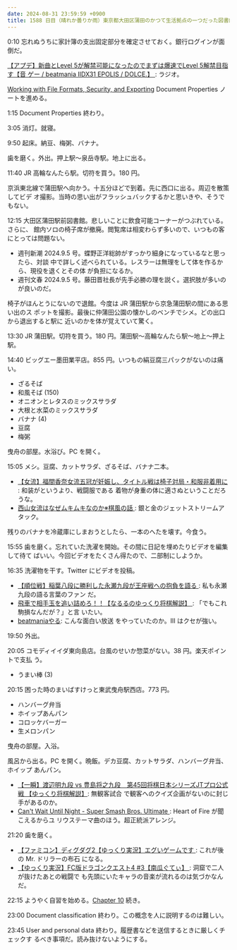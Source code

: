 ```yaml
---
date: 2024-08-31 23:59:59 +0900
title: 1588 日目（晴れか曇りか雨）東京都大田区蒲田のかつて生活拠点の一つだった図書館
---
```


0:10 忘れぬうちに家計簿の支出固定部分を確定させておく。銀行ログインが面倒だ。

[【アプデ】新曲とLevel 5が解禁可能になったのでまずは爆速でLevel 5解禁目指す【音
ゲー / beatmania IIDX31 EPOLIS / DOLCE.】
](https://www.youtube.com/watch?v=G_20s2KCoO4): ラジオ。

[Working with File Formats, Security, and Exporting][262] Document Properties
ノートを進める。 

1:15 Document Properties 終わり。

3:05 消灯。就寝。

9:50 起床。納豆、梅粥、バナナ。

歯を磨く。外出。押上駅～泉岳寺駅。地上に出る。

11:40 JR 高輪なんたら駅。切符を買う。180 円。

京浜東北線で蒲田駅へ向かう。十五分ほどで到着。先に西口に出る。周辺を散策してビデ
オ撮影。当時の思い出がフラッシュバックするかと思いきや、そうでもない。

<blockquote class="twitter-tweet"
  data-conversation="none"
  data-media-max-width="480" data-theme="dark" data-align="center">
<a href="https://twitter.com/showa_yojyo/status/1829785903809896630"></a>
</blockquote>

12:15 大田区蒲田駅前図書館。悲しいことに飲食可能コーナーがつぶれている。さらに、
館内ソロの椅子席が撤廃。閲覧席は相変わらず多いので、いつもの客にとっては問題ない。

* 週刊新潮 2024.9.5 号。蝶野正洋総帥がすっかり細身になっているなと思ったら、対談
  中で詳しく述べられている。レスラーは無理をして体を作るから、現役を退くとその体
  が負担になるか。
* 週刊文春 2024.9.5 号。藤田晋社長が先手必勝の理を説く。選択肢が多いのが良いのだ。

椅子がほんとうにないので退館。今度は JR 蒲田駅から京急蒲田駅の間にある思い出のス
ポットを撮影。最後に仲蒲田公園の懐かしのベンチでシメ。どの出口から退出すると駅に
近いのかを体が覚えていて驚く。

<blockquote class="twitter-tweet"
  data-conversation="none"
  data-media-max-width="480" data-theme="dark" data-align="center">
<a href="https://twitter.com/showa_yojyo/status/1829786540949848481"></a>
</blockquote>

13:30 JR 蒲田駅。切符を買う。180 円。蒲田駅～高輪なんたら駅～地上～押上駅。

14:40 ビッグエー墨田業平店。855 円。いつもの絹豆腐三パックがないのは痛い。

* ざるそば
* 和風そば (150)
* オニオンとレタスのミックスサラダ
* 大根と水菜のミックスサラダ
* バナナ (4)
* 豆腐
* 梅粥

曳舟の部屋。水浴び。PC を開く。

15:05 メシ。豆腐、カットサラダ、ざるそば、バナナ二本。

* [【女流】福間香奈女流五冠が妊娠し、タイトル戦は椅子対局・和服非着用に
  ](https://www.youtube.com/watch?v=t0OXuA2pL5o): 和装がというより、戦闘服である
  着物が身重の体に適さぬということだろうな。
* [西山女流はなぜムキムキなのか※棋風の話
  ](https://www.youtube.com/watch?v=lEYCI0r_yjw): 銀と金のジェットストリームア
  タック。

残りのバナナを冷蔵庫にしまおうとしたら、一本のへたを壊す。今食う。

15:55 歯を磨く。忘れていた洗濯を開始。その間に日記を埋めたりビデオを編集して待て
ばいい。今回ビデオをたくさん得たので、二部制にしようか。

16:35 洗濯物を干す。Twitter にビデオを投稿。

* [【順位戦】稲葉八段に勝利した永瀬九段が王座戦への抱負を語る
  ](https://www.youtube.com/watch?v=fisk4MHwot0): 私も永瀬九段の語る言葉のファン
  だ。
* [飛車で相手玉を追い詰めろ！！【なるるのゆっくり将棋解説】
  ](https://www.youtube.com/watch?v=R0scJDKvhps): 「でもこれ駒損なんだが？」と言
  いたい。
* [beatmaniaやる](https://www.youtube.com/watch?v=NMQCMgurJU0): こんな面白い放送
  をやっていたのか。III はクセが強い。

19:50 外出。

20:05 コモディイイダ東向島店。台風のせいか惣菜がない。38 円。楽天ポイントで支払
う。

* うまい棒 (3)

20:15 困った時のまいばすけっと東武曳舟駅西店。773 円。

* ハンバーグ弁当
* ホイップあんパン
* コロッケバーガー
* 生メロンパン

曳舟の部屋。入浴。

風呂から出る。PC を開く。晩飯。デカ豆腐、カットサラダ、ハンバーグ弁当、ホイップ
あんパン。

* [【一瞬】渡辺明九段 vs 豊島将之九段　第45回将棋日本シリーズJTプロ公式戦
  【ゆっくり将棋解説】](https://www.youtube.com/watch?v=LWrKggKSbIA): 無観客試合
  で観客へのクイズ企画がないのに封じ手があるのか。
* [Can't Wait Until Night - Super Smash Bros. Ultimate
  ](https://www.youtube.com/watch?v=X4WJCSPif6A): Heart of Fire が聞こえるからユ
  リウステーマ曲のほう。超正統派アレンジ。

21:20 歯を磨く。

* [【ファミコン】ディグダグ2【ゆっくり実況】エグいゲームです
  ](https://www.youtube.com/watch?v=_gX4YYFHdis): これが後の Mr. ドリラーの布石
  になる。
* [【ゆっくり実況】FC版ドラゴンクエスト4 #3【南瓜ぐてぃ】
  ](https://www.youtube.com/watch?v=bGJYsAg8tvA): 洞窟で二人が抜けたあとの戦闘で
  も先頭にいたキャラの音楽が流れるのは気づかなんだ。

22:15 ようやく自習を始める。[Chapter 10][262] 続き。

23:00 Document classification 終わり。この概念を人に説明するのは難しい。

23:45 User and personal data 終わり。履歴書などを送信するときに厳しくチェックす
るべき事項だ。読み抜けないようにする。

[262]: https://github.com/showa-yojyo/notebook/issues/262
